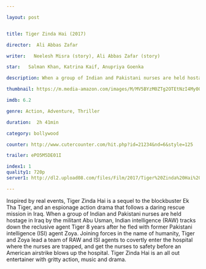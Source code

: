 ```yaml
---

layout: post


title: Tiger Zinda Hai (2017)

director:  Ali Abbas Zafar

writer:   Neelesh Misra (story), Ali Abbas Zafar (story)

star:   Salman Khan, Katrina Kaif, Anupriya Goenka

description: When a group of Indian and Pakistani nurses are held hostage in Iraq by a terrorist organization, a secret agent is drawn out of hiding to rescue them.

thumbnail: https://m.media-amazon.com/images/M/MV5BYzM0ZTg2OTEtNzI4My00NjBlLWFhYTctY2E4NzdiYzY1YWYwXkEyXkFqcGdeQXVyODE5NzE3OTE@._V1_UY268_CR1,0,182,268_AL__QL50.jpg

imdb: 6.2

genre: Action, Adventure, Thriller

duration:  2h 41min

category: bollywood

counter: http://www.cutercounter.com/hit.php?id=21234&nd=6&style=125

trailer: ePO5M5DE01I

index1: 1
quality1: 720p
server1: http://dl2.upload08.com/files/Film/2017/Tiger%20Zinda%20Hai%202017/Tiger.Zinda.Hai.2017.720p.BRrip.HEVC.MkvCage.FardaDL.mkv

---
```


Inspired by real events, Tiger Zinda Hai is a sequel to the blockbuster Ek Tha Tiger, and an espionage action drama that follows a daring rescue mission in Iraq. When a group of Indian and Pakistani nurses are held hostage in Iraq by the militant Abu Usman, Indian intelligence (RAW) tracks down the reclusive agent Tiger 8 years after he fled with former Pakistani intelligence (ISI) agent Zoya. Joining forces in the name of humanity, Tiger and Zoya lead a team of RAW and ISI agents to covertly enter the hospital where the nurses are trapped, and get the nurses to safety before an American airstrike blows up the hospital. Tiger Zinda Hai is an all out entertainer with gritty action, music and drama.